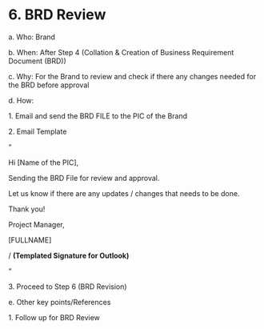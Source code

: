 # 6. BRD Review

a.  Who: Brand

b.  When: After Step 4 (Collation & Creation of Business Requirement Document (BRD))

c.   Why: For the Brand to review and check if there any changes needed for the BRD before approval

&#x20;

d.    How:

1\.     Email and send the BRD FILE to the PIC of the Brand

2\.     Email Template

“

&#x20;

Hi \[Name of the PIC],

&#x20;

Sending the BRD File for review and approval.

&#x20;

Let us know if there are any updates / changes that needs to be done.

&#x20;

Thank you!

&#x20;

Project Manager,

\[FULLNAME]

/ **(Templated Signature for Outlook)**

“

3\.   Proceed to Step 6 (BRD Revision)

&#x20;

e.    Other key points/References

&#x20;      1\.       Follow up for BRD Review
